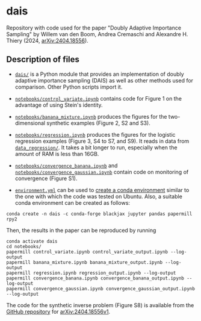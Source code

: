 # dais

Repository with code used for the paper "Doubly Adaptive Importance Sampling"
by Willem van den Boom, Andrea Cremaschi and Alexandre H. Thiery
(2024, [arXiv:2404.18556](https://arxiv.org/abs/2404.18556)).


## Description of files

* [`dais/`](dais/) is a Python module that provides an implementation of doubly
  adaptive importance sampling (DAIS) as well as other methods used for
  comparison. Other Python scripts import it.

* [`notebooks/control_variate.ipynb`](notebooks/control_variate.ipynb) contains
  code for Figure 1 on the advantage of using Stein's identity.

* [`notebooks/banana_mixture.ipynb`](notebooks/banana_mixture.ipynb) produces
  the figures for the two-dimensional synthetic examples (Figure 2, S2 and S3).

* [`notebooks/regression.ipynb`](notebooks/regression.ipynb) produces the
  figures for the logistic regression examples (Figure 3, S4 to S7, and S9).
  It reads in data from [`data_regression/`](`data_regression/`). It takes a
  bit longer to run, especially when the amount of RAM is less than 16GB.

* [`notebooks/convergence_banana.ipynb`](notebooks/convergence_banana.ipynb) and
  [`notebooks/convergence_gaussian.ipynb`](notebooks/convergence_gaussian.ipynb)
  contain code on monitoring of convergence (Figure S1).

* [`environment.yml`](environment.yml) can be used to [create a conda
  environment] similar to the one with which the code was tested on Ubuntu.
  Also, a suitable conda environment can be created as follows:
```
conda create -n dais -c conda-forge blackjax jupyter pandas papermill rpy2
```

Then, the results in the paper can be reproduced by running
```
conda activate dais
cd notebooks/
papermill control_variate.ipynb control_variate_output.ipynb --log-output
papermill banana_mixture.ipynb banana_mixture_output.ipynb --log-output
papermill regression.ipynb regression_output.ipynb --log-output
papermill convergence_banana.ipynb convergence_banana_output.ipynb --log-output
papermill convergence_gaussian.ipynb convergence_gaussian_output.ipynb --log-output
```

The code for the synthetic inverse problem (Figure S8) is available from the
[GitHub repository] for
[arXiv:2404.18556v1](https://arxiv.org/abs/2404.18556v1).


[create a conda environment]: https://docs.conda.io/projects/conda/en/latest/user-guide/tasks/manage-environments.html#creating-an-environment-from-an-environment-yml-file
[GitHub repository]: https://github.com/thiery-lab/dais/tree/arXiv_2404.18556v1
